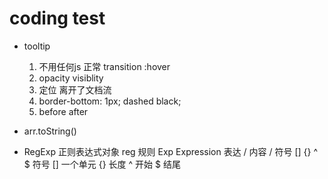 # coding test

- tooltip
    1. 不用任何js 
        正常 transition
        :hover
    2. opacity
        visiblity
    3. 定位
        离开了文档流
    4. border-bottom: 1px; dashed black;
    5. before after

- arr.toString()

- RegExp 正则表达式对象
    reg 规则
    Exp Expression 表达
    / 内容 / 符号
    [] {} ^ $ 符号
    [] 一个单元 {} 长度
    ^ 开始 $ 结尾